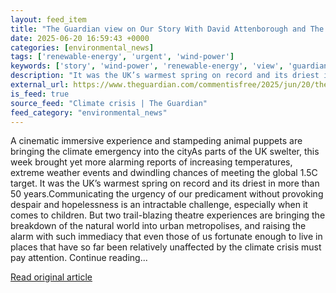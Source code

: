 ```yaml
---
layout: feed_item
title: "The Guardian view on Our Story With David Attenborough and The Herds: a new theatre of the Anthropocene | Editorial"
date: 2025-06-20 16:59:43 +0000
categories: [environmental_news]
tags: ['renewable-energy', 'urgent', 'wind-power']
keywords: ['story', 'wind-power', 'renewable-energy', 'view', 'guardian', 'urgent']
description: "It was the UK’s warmest spring on record and its driest in more than 50 years"
external_url: https://www.theguardian.com/commentisfree/2025/jun/20/the-guardian-view-on-our-story-with-david-attenborough-and-the-herds-a-new-theatre-of-the-anthropocene
is_feed: true
source_feed: "Climate crisis | The Guardian"
feed_category: "environmental_news"
---
```


A cinematic immersive experience and stampeding animal puppets are bringing the climate emergency into the cityAs parts of the UK swelter, this week brought yet more alarming reports of increasing temperatures, extreme weather events and dwindling chances of meeting the global 1.5C target. It was the UK’s warmest spring on record and its driest in more than 50 years.Communicating the urgency of our predicament without provoking despair and hopelessness is an intractable challenge, especially when it comes to children. But two trail-blazing theatre experiences are bringing the breakdown of the natural world into urban metropolises, and raising the alarm with such immediacy that even those of us fortunate enough to live in places that have so far been relatively unaffected by the climate crisis must pay attention. Continue reading...

[Read original article](https://www.theguardian.com/commentisfree/2025/jun/20/the-guardian-view-on-our-story-with-david-attenborough-and-the-herds-a-new-theatre-of-the-anthropocene)
